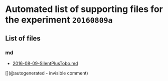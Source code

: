# Automated list of supporting files for the __experiment `20160809a`__

## List of files

### md

* [2016-08-09-SilentPlusTobo.md](/silent/2016-08-09-SilentPlusTobo.md)


[](@autogenerated - invisible comment)